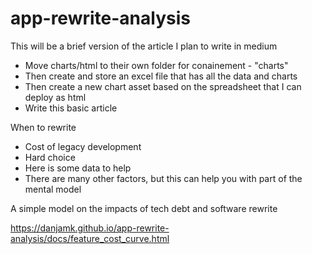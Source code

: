 # app-rewrite-analysis
This will be a brief version of the article I plan to write in medium
- Move charts/html to their own folder for conainement - "charts"
- Then create and store an excel file that has all the data and charts
- Then create a new chart asset based on the spreadsheet that I can deploy as html
- Write this basic article


When to rewrite
- Cost of legacy development
- Hard choice
- Here is some data to help
- There are many other factors, but this can help you with part of the mental model

A simple model on the impacts of tech debt and software rewrite

 



https://danjamk.github.io/app-rewrite-analysis/docs/feature_cost_curve.html
